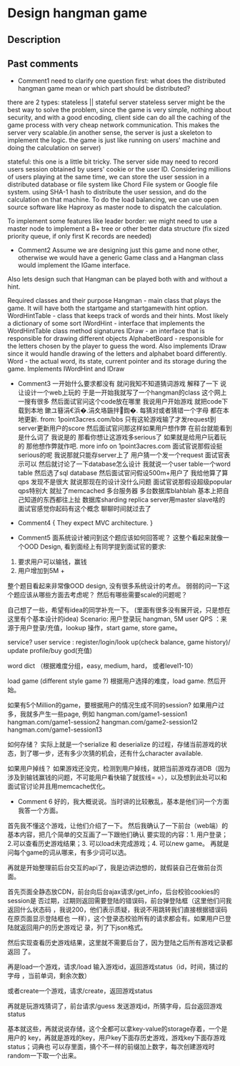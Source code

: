 # Design hangman game
## Description


## Past comments
* Comment1
need to clarify one question first: what does the distributed hangman game mean or which part should be distributed?

there are 2 types: stateless || stateful server
stateless server might be the best way to solve the problem, since the game is very simple, nothing about security, and with a good encoding, client side can do all the caching of the game process with very cheap network communication. This makes the server very scalable.(in another sense, the server is just a skeleton to implement the logic. the game is just like running on users' machine and doing the calculation on server)

stateful: this one is a little bit tricky. The server side may need to record users session obtained by users' cookie or the user ID.
Considering millions of users playing at the same time, we can store the user session in a distributed database or file system like Chord File system or Google file system. using SHA-1 hash to distribute the user session, and do the calculation on that machine. To do the load balancing, we can use open source software like Haproxy as master node to dispatch the calculation.

To implement some features like leader border: we might need to use a master node to implement a B+ tree or other better data structure (fix sized priority queue, if only first K records are needed)

* Comment2
Assume we are designing just this game and none other, otherwise we would have a generic Game class and a Hangman class would implement the IGame interface.

Also lets design such that Hangman can be played both with and without a hint.

Required classes and their purpose
Hangman - main class that plays the game. It will have both the startgame and startgamewith hint option.
WordHintTable - class that keeps track of words and their hints. Most likely a dictionary of some sort
IWordHint - interface that implements the WordHintTable class method signatures
IDraw - an interface that is responsible for drawing different objects
AlphabetBoard - responsible for the letters chosen by the player to guess the word. Also implements IDraw since it would handle drawing of the letters and alphabet board differently.
Word - the actual word, its state, current pointer and its storage during the game. Implements IWordHint and IDraw

* Comment3
一开始什么要求都没有 就问我知不知道猜词游戏 解释了一下 说让设计一个web上玩的
于是一开始我就写了一个hangman的class 这个网上一搜有很多
然后面试官问这个code放在哪里 我说用户开始游戏 就把code下载到本地 鏉ユ簮涓€浜�.涓夊垎鍦拌鍧�. 
每猜对或者猜错一个字母 都在本地更新. from: 1point3acres.com/bbs 
只有这轮游戏输了才发request到server更新用户的score
然后面试官问那这样如果用户想作弊 在前台就能看到是什么词了 
我说是的 那看你想让这游戏多serious了 如果就是给用户玩着玩的 那他想作弊就作吧. more info on 1point3acres.com
面试官说那假设挺serious的呢
我说那就只能存server上了 用户猜一个发一个request 面试官表示可以
然后就讨论了一下database怎么设计 我就说一个user table一个word table
然后选了sql database
然后面试官问假设500m+用户了
我给他算了算qps 发现不是很大 就说那现在的设计没什么问题
面试官说那假设超级popular qps特别大
就扯了memcached 多台服务器 多台数据库blahblah
基本上把自己知道的东西都往上扯 数据库sharding replica server用master slave啥的
面试官感觉你起码有这个概念 聊聊时间就过去了

* Comment4
 { They expect MVC architecture. }

* Comment5
面系统设计被问到这个题应该如何回答呢？
这整个看起来就像一个OOD Design, 看到面经上有同学提到面试官的要求: 
1. 要求用户可以输钱，赢钱
2. 用户增加到5M +

整个题目看起来非常像OOD design, 没有很多系统设计的考点。
弱弱的问一下这个题应该从哪些方面去考虑呢？
然后有哪些需要scale的问题呢？

自己想了一些，希望有idea的同学补充一下。
(里面有很多没有展开说，只是想在这里有个基本设计的idea)
Scenario:
用户登录玩 hangman,
5M user
QPS ：来源于用户登录/充值，lookup 操作，start game, store game。

service?
user service : register/login/look up(check balance, game history)/ update profile/buy god(充值)

word dict （根据难度分组，easy, medium, hard， 或者level1-10）

load game (different style game ?)
根据用户选择的难度，load game. 然后开始。

如果有5个Million的game，要根据用户的情况生成不同的session?
如果用户过多，我就多产生一些page, 例如 
hangman.com/game1-session1
hangman.com/game1-session2
hangman.com/game2-session12
hangman.com/game1-session13

如何存储？
实际上就是一个serialize 和 deserialize 的过程，存储当前游戏的状态，到了哪一步，还有多少次猜的机会，还有什么character available.

如果用户掉线？
如果游戏还没完，检测到用户掉线，就把当前游戏存进DB（因为涉及到输钱赢钱的问题，不可能用户看快输了就拔线= =），以及想到此处可以和面试官讨论并且用memcache优化。 

* Comment 6
好的，我大概说说。当时讲的比较散乱，基本是他们问一个方面我答一个方面。

首先我不懂这个游戏，让他们介绍了一下。
然后我确认了一下前台（web端）的基本内容，把几个简单的交互画了一下跟他们确认
要实现的内容：1. 用户登录；2.可以查看历史游戏结果；3. 可以load未完成游戏；4.
可以new game。
再就是问每个game的词从哪来，有多少词可以选。

再就是开始整理前后台交互的api了，我是边讲边想的，就假装自己在做前台页面。

首先页面全静态放CDN，前台向后台ajax请求/get_info，后台校验cookies的session是
否过期，过期则返回需要登陆的错误码，前台弹登陆框（这里他们问我返回什么状态码
，我说200，他们表示质疑，我说不用跳转我们直接根据错误码在原页面显示登陆框也
一样），这个登录态校验所有的请求都会有。如果用户已登陆就返回用户的历史游戏记
录，列了下json格式。

然后实现查看历史游戏结果，这里就不需要后台了，因为登陆之后所有游戏记录都返回
了。

再是load一个游戏，请求/load 输入游戏id，返回游戏status（id，时间，猜过的字母
，当前单词，剩余次数）

或者create一个游戏，请求/create，返回游戏status

再就是玩游戏猜词了，前台请求/guess 发送游戏id，所猜字母，后台返回游戏status

基本就这些，再就说说存储，这个全都可以拿key-value的storage存着，一个是用户的
key，再就是游戏的key，用户key下面存历史游戏，游戏key下面存游戏status；词典也
可以存里面，搞个不一样的前缀加上数字，每次创建游戏时random一下取一个出来。


